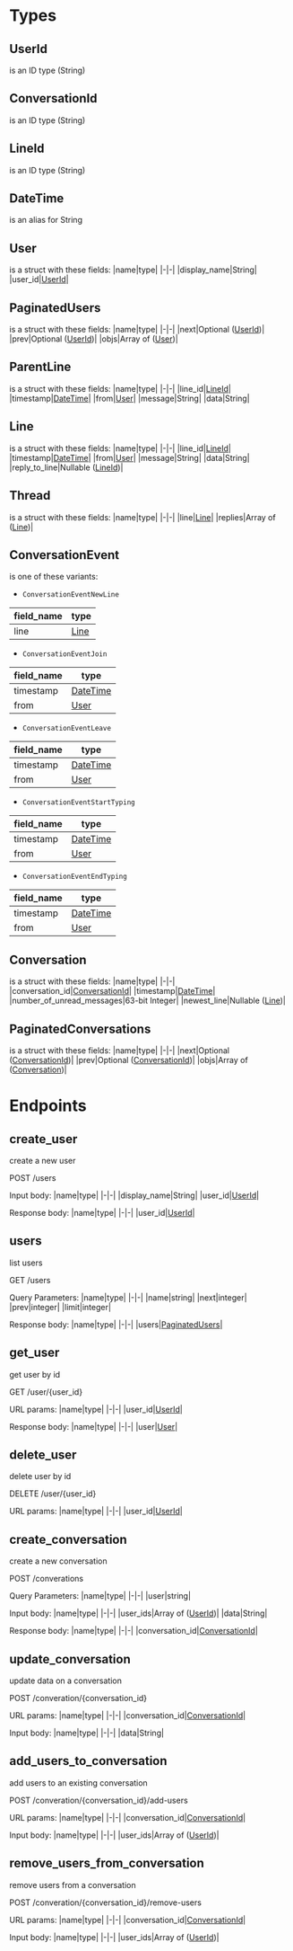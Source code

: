 <!-- AUTOMATICALLY GENERATED BY codegen/main.ml -->

# Types

## UserId

is an ID type (String)

## ConversationId

is an ID type (String)

## LineId

is an ID type (String)

## <a name="DateTime">DateTime</a>

  is an alias for String

## <a name="User">User</a>

is a struct with these fields:
|name|type|
|-|-|
|display_name|String|
|user_id|[UserId](#UserId)|

## <a name="PaginatedUsers">PaginatedUsers</a>

is a struct with these fields:
|name|type|
|-|-|
|next|Optional ([UserId](#UserId))|
|prev|Optional ([UserId](#UserId))|
|objs|Array of ([User](#User))|

## <a name="ParentLine">ParentLine</a>

is a struct with these fields:
|name|type|
|-|-|
|line_id|[LineId](#LineId)|
|timestamp|[DateTime](#DateTime)|
|from|[User](#User)|
|message|String|
|data|String|

## <a name="Line">Line</a>

is a struct with these fields:
|name|type|
|-|-|
|line_id|[LineId](#LineId)|
|timestamp|[DateTime](#DateTime)|
|from|[User](#User)|
|message|String|
|data|String|
|reply_to_line|Nullable ([LineId](#LineId))|

## <a name="Thread">Thread</a>

is a struct with these fields:
|name|type|
|-|-|
|line|[Line](#Line)|
|replies|Array of ([Line](#Line))|

## <a name="ConversationEvent">ConversationEvent</a>

  is one of these variants:

* `ConversationEventNewLine`

|field_name|type|
|-|-|
|line|[Line](#Line)|

* `ConversationEventJoin`

|field_name|type|
|-|-|
|timestamp|[DateTime](#DateTime)|
|from|[User](#User)|

* `ConversationEventLeave`

|field_name|type|
|-|-|
|timestamp|[DateTime](#DateTime)|
|from|[User](#User)|

* `ConversationEventStartTyping`

|field_name|type|
|-|-|
|timestamp|[DateTime](#DateTime)|
|from|[User](#User)|

* `ConversationEventEndTyping`

|field_name|type|
|-|-|
|timestamp|[DateTime](#DateTime)|
|from|[User](#User)|


## <a name="Conversation">Conversation</a>

is a struct with these fields:
|name|type|
|-|-|
|conversation_id|[ConversationId](#ConversationId)|
|timestamp|[DateTime](#DateTime)|
|number_of_unread_messages|63-bit Integer|
|newest_line|Nullable ([Line](#Line))|

## <a name="PaginatedConversations">PaginatedConversations</a>

is a struct with these fields:
|name|type|
|-|-|
|next|Optional ([ConversationId](#ConversationId))|
|prev|Optional ([ConversationId](#ConversationId))|
|objs|Array of ([Conversation](#Conversation))|

# Endpoints

## <a name="create_user">create_user</a>

create a new user

POST /users

Input body:
  |name|type|
  |-|-|
  |display_name|String|
  |user_id|[UserId](#UserId)|

Response body:
  |name|type|
  |-|-|
  |user_id|[UserId](#UserId)|

## <a name="users">users</a>

list users

GET /users

Query Parameters:
  |name|type|
  |-|-|
  |name|string|
  |next|integer|
  |prev|integer|
  |limit|integer|

Response body:
  |name|type|
  |-|-|
  |users|[PaginatedUsers](#PaginatedUsers)|

## <a name="get_user">get_user</a>

get user by id

GET /user/{user_id}

URL params:
  |name|type|
  |-|-|
  |user_id|[UserId](#UserId)|

Response body:
  |name|type|
  |-|-|
  |user|[User](#User)|

## <a name="delete_user">delete_user</a>

delete user by id

DELETE /user/{user_id}

URL params:
  |name|type|
  |-|-|
  |user_id|[UserId](#UserId)|

## <a name="create_conversation">create_conversation</a>

create a new conversation

POST /converations

Query Parameters:
  |name|type|
  |-|-|
  |user|string|

Input body:
  |name|type|
  |-|-|
  |user_ids|Array of ([UserId](#UserId))|
  |data|String|

Response body:
  |name|type|
  |-|-|
  |conversation_id|[ConversationId](#ConversationId)|

## <a name="update_conversation">update_conversation</a>

update data on a conversation

POST /converation/{conversation_id}

URL params:
  |name|type|
  |-|-|
  |conversation_id|[ConversationId](#ConversationId)|

Input body:
  |name|type|
  |-|-|
  |data|String|

## <a name="add_users_to_conversation">add_users_to_conversation</a>

add users to an existing conversation

POST /converation/{conversation_id}/add-users

URL params:
  |name|type|
  |-|-|
  |conversation_id|[ConversationId](#ConversationId)|

Input body:
  |name|type|
  |-|-|
  |user_ids|Array of ([UserId](#UserId))|

## <a name="remove_users_from_conversation">remove_users_from_conversation</a>

remove users from a conversation

POST /converation/{conversation_id}/remove-users

URL params:
  |name|type|
  |-|-|
  |conversation_id|[ConversationId](#ConversationId)|

Input body:
  |name|type|
  |-|-|
  |user_ids|Array of ([UserId](#UserId))|